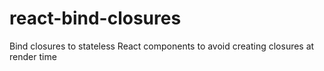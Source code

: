 # react-bind-closures
Bind closures to stateless React components to avoid creating closures at render time
